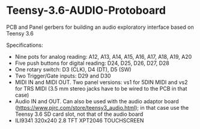 # Teensy-3.6-AUDIO-Protoboard
PCB and Panel gerbers for building an audio exploratory interface based on Teensy 3.6 

Specifications:  
- Nine pots for analog reading: A12, A13, A14, A15, A16, A17, A18, A19, A20  
- Five push buttons for digital reading: D24, D25, D26, D27, D28  
- One rotary switch: D3 (CLK), D4 (DT), D5 (SW)  
- Two Trigger/Gate inputs: D29 and D30  
- MIDI IN and MIDI OUT. Two panel versions: vs1 for 5DIN MIDI and vs2 for TRS MIDI (3.5 mm stereo jacks have to be wired to the PCB in that case)  
- Audio IN and OUT. Can also be used with the audio adaptor board (https://www.pjrc.com/store/teensy3_audio.html); in that case use the Teensy 3.6 SD card slot, not that of the audio board
- ILI9341 320x240 2.8 TFT XPT2046 TOUCHSCREEN  
